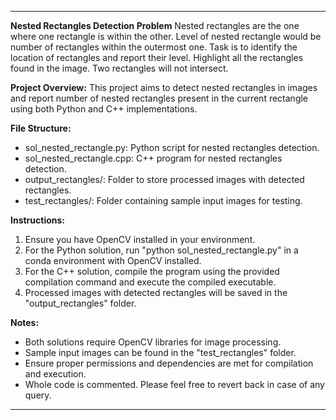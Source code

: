 
---

**Nested Rectangles Detection Problem**
Nested rectangles are the one where one rectangle is within the other. Level of nested rectangle would be number of rectangles within the outermost one. Task is to identify the location of rectangles and report their level. Highlight all the rectangles found in the image. Two rectangles will not intersect.

**Project Overview:**
This project aims to detect nested rectangles in images and report number of nested rectangles present in the current rectangle using both Python and C++ implementations.

**File Structure:**
- sol_nested_rectangle.py: Python script for nested rectangles detection.
- sol_nested_rectangle.cpp: C++ program for nested rectangles detection.
- output_rectangles/: Folder to store processed images with detected rectangles.
- test_rectangles/: Folder containing sample input images for testing.

**Instructions:**
1. Ensure you have OpenCV installed in your environment.
2. For the Python solution, run "python sol_nested_rectangle.py" in a conda environment with OpenCV installed.
3. For the C++ solution, compile the program using the provided compilation command and execute the compiled executable.
4. Processed images with detected rectangles will be saved in the "output_rectangles" folder.

**Notes:**
- Both solutions require OpenCV libraries for image processing.
- Sample input images can be found in the "test_rectangles" folder.
- Ensure proper permissions and dependencies are met for compilation and execution.
- Whole code is commented. Please feel free to revert back in case of any query.

---
